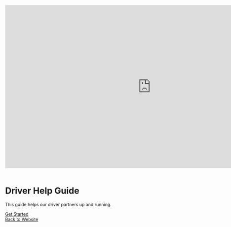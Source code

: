 
<div class="video-container">
  <iframe width="941" height="529" src="https://www.youtube.com/embed/KHaeDvT7Ppg?autoplay=1&rel=0" frameborder="0" allow="accelerometer; autoplay; encrypted-media; gyroscope; picture-in-picture" allowfullscreen></iframe>
</div>

</br>

<h1>Driver Help Guide</h1>

This guide helps our driver partners up and running.

<div class="buttons">
  <a href="#/driver/1-become-gojo-partner.md"><span>Get Started</span></a>
</div>

<div class="buttons">
  <a href="https://gojo.asia"><span>Back to Website</span></a>
</div>
